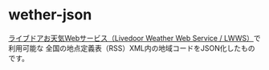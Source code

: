 # wether-json

[ライブドアお天気Webサービス（Livedoor Weather Web Service / LWWS）](http://weather.livedoor.com/weather_hacks/webservice)で利用可能な
全国の地点定義表（RSS）XML内の地域コードをJSON化したものです。
